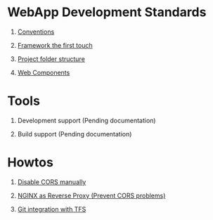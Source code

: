 
# WebApp Development Standards

1. [Conventions](./0007-conventions.md)

2. [Framework the first touch](./0001-application-structure.md)

2. [Project folder structure](./0002-application-structure.md)

3. [Web Components](./0003-web-components.md)

# Tools

1. Development support (Pending documentation)

2. Build support (Pending documentation)

# Howtos

1. [Disable CORS manually](./0005-disable-cors-for-services-integration.md)

2. [NGINX as Reverse Proxy (Prevent CORS problems)](https://github.com/dendril/nginx)

3. [Git integration with TFS](./0008-conventions.md)
